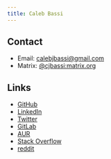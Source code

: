 ```yaml
---
title: Caleb Bassi
---
```


## Contact

- Email: calebjbassi@gmail.com
- Matrix: [@cjbassi:matrix.org](https://matrix.to/#/@cjbassi:matrix.org)

## Links

- [GitHub](https://github.com/cjbassi)
- [LinkedIn](https://www.linkedin.com/in/calebjbassi/)
- [Twitter](https://twitter.com/Caleb_Bassi)
- [GitLab](https://gitlab.com/cjbassi)
- [AUR](https://aur.archlinux.org/account/cjbassi)
- [Stack Overflow](https://stackoverflow.com/users/7829659/caleb-bassi)
- [reddit](https://www.reddit.com/user/cjbassi/)
